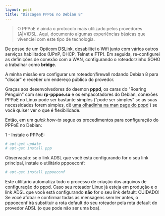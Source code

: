 ```yaml
---
layout: post
title: "Discagem PPPoE no Debian 8"
---
```


> O PPPoE é ainda o protocolo mais utilizado pelos provedores (A\|V)DSL. Aqui, documento algumas experiências básicas que vivenciei com este tipo de tecnologia.

De posse de um Opticom DSLink, desabilitei o Wifi junto com vários outros serviços habilitados (UPnP, DHCP, Telnet e FTP). Em seguida, re-configurei as definições de conexão com a WAN, configurando o roteadorzinho SOHO a trabalhar como **bridge**.

A minha missão era configurar um roteador/firewall rodando Debian 8 para "discar" e receber um endereço público do provedor.

Graças aos desenvolvedores do daemon **pppd**, os caras do "Roaring Penguin" com seu **rp-pppoe.so** e os empacotadores do Debian, conexões PPPoE no Linux pode ser bastante simples ("pode ser simples" se as suas necessidades forem simples, dê [uma olhadinha na man page do pppd](https://ppp.samba.org/pppd.html) ) se você quiser ver o que é flexibilidade.

Então, em um *quick how-to* segue os procedimentos para configuração do PPPoE no Debian:

1 - Instale o PPPoE:

```bash
# apt-get update
# apt-get install ppp
```

Observação: se o link ADSL que você está configurando for o seu link principal, instale o utilitário pppoeconf:

```bash
# apt-get install pppoeconf
```

Este utilitário automatiza todo o processo de criação dos arquivos de configuração do pppd. Caso seu roteador Linux já esteja em produção e o link ADSL que você está configurando **não** for o seu link default: CUIDADO! Se você afobar e confirmar todas as mensagens sem ler antes, o pppoeconf irá substituir a rota default do seu roteador pela rota default do provedor ADSL (o que pode não ser uma boa).

